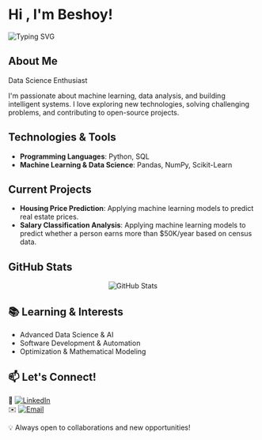 # Hi , I'm Beshoy! 
![Typing SVG](https://readme-typing-svg.herokuapp.com?font=Fira+Code&pause=1000&color=00C6FF&width=435&lines=Data+Science+Enthusiast;Machine+Learning+Practitioner;Always+Learning+New+Things!)

## About Me  
Data Science Enthusiast  

I'm passionate about machine learning, data analysis, and building intelligent systems. I love exploring new technologies, solving challenging problems, and contributing to open-source projects.  

## Technologies & Tools  
- **Programming Languages**: Python, SQL  
- **Machine Learning & Data Science**: Pandas, NumPy, Scikit-Learn  

## Current Projects  
- **Housing Price Prediction**: Applying machine learning models to predict real estate prices.
- **Salary Classification Analysis**: Applying machine learning models to predict whether a person earns more than $50K/year based on census data.

## GitHub Stats  
<p align="center">
  <img src="https://github-readme-stats.vercel.app/api?username=BeshoyAbdAlMasih&show_icons=true&theme=tokyonight" alt="GitHub Stats" />
</p>  

## 📚 Learning & Interests  
- Advanced Data Science & AI  
- Software Development & Automation  
- Optimization & Mathematical Modeling  

## 📫 Let's Connect!  
🔗 [![LinkedIn](https://img.shields.io/badge/LinkedIn-0077B5?style=for-the-badge&logo=linkedin&logoColor=white)](https://www.linkedin.com/in/beshoy-abd-al-masih-6b01712a5)  
✉️ [![Email](https://img.shields.io/badge/Email-D14836?style=for-the-badge&logo=gmail&logoColor=white)](mailto:bosha.abdo.4@gmail.com)  

💡 Always open to collaborations and new opportunities!
